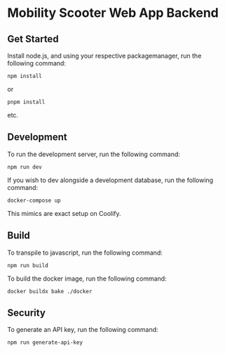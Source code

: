 # Mobility Scooter Web App Backend
## Get Started
Install node.js, and using your respective packagemanager, run the following command:
```
npm install
```
or
```
pnpm install
```
etc.

## Development
To run the development server, run the following command:
```
npm run dev
```
If you wish to dev alongside a development database, run the following command:
```
docker-compose up
```
This mimics are exact setup on Coolify.

## Build
To transpile to javascript, run the following command:
```
npm run build
```
To build the docker image, run the following command:
```
docker buildx bake ./docker
```

## Security
To generate an API key, run the following command:
```
npm run generate-api-key
```